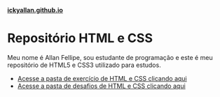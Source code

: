 <a style="font-weight: bolder;" href="https://ickyallan.github.io/html-css/">ickyallan.github.io</a>

# Repositório HTML e CSS

Meu nome é Allan Fellipe, sou estudante de programação e este é meu
repositório de HTML5 e CSS3 utilizado para estudos.

 <ul>
    <li>
        <a href="https://github.com/ickyallan/html-css/tree/main/exercicios" target= "_blank">Acesse a pasta de exercício de HTML e CSS clicando aqui</a>   
    </li>
    <li>
        <a href="https://github.com/ickyallan/html-css/tree/main/desafios" target="_blank">Acesse a pasta de desafios de HTML e CSS clicando aqui</a>
    </li>
</ul>


